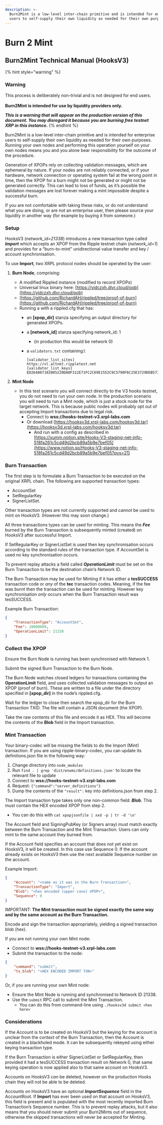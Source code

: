 ```yaml
---
description: >-
  Burn2Mint is a low-level inter-chain primitive and is intended for enterprise
  users to self-supply their own liquidity as needed for their own purposes.
---
```


# Burn 2 Mint

## Burn2Mint Technical Manual (HooksV3)

{% hint style="warning" %}
### Warning

This process is deliberately non-trivial and is not designed for end users.\
\
**Burn2Mint is intended for use by liquidity providers only.**

_**This is a warning that will appear on the production version of this document. You may disregard it because you are burning free testnet XRP in this instance.**_
{% endhint %}

Burn2Mint is a low-level inter-chain primitive and is intended for enterprise users to self-supply their own liquidity as needed for their own purposes. Running your own nodes and performing this operation yourself on your own nodes means you and you alone bear responsibility for the outcome of the procedure.

Generation of XPOPs rely on collecting validation messages, which are ephemeral by nature. If your nodes are not reliably connected, or if your hardware, network connection or operating system fail at the wrong point in time, then the XPOP for a burn might not be generated or might not be generated correctly. This can lead to loss of funds, as it’s possible the validation messages are lost forever making a mint impossible despite a successful burn.

If you are not comfortable with taking these risks, or do not understand what you are doing, or are not an enterprise user, then please source your liquidity in another way (for example by buying it from someone.)

### Setup

HooksV3 (_network\_id=21338_) introduces a new transaction type called _**Import**_ which accepts an XPOP from the Ripple testnet chain (_network\_id=1_) and provides for a “burn-to-mint” unidirectional value transfer and key / account synchronisation.

To use **Import**, two XRPL protocol nodes should be operated by the user:

1. **Burn Node**, comprising:
   * A modified Rippled instance (modified to record XPOPs)
   * Universal linux binary here: [https://yidczxh.dlvr.cloud/pob](https://yidczxh.dlvr.cloud/pob)
   * [https://github.com/RichardAH/rippled/tree/proof-of-burn](https://github.com/RichardAH/rippled/tree/proof-of-burn)
   * Running a with a rippled.cfg that has:
     * an **\[xpop\_dir]** stanza specifying an output directory for generated XPOPs.
     * a **\[network\_id]** stanza specifying network\_id: 1
       * (in production this would be network 0)
     *   a `validators.txt` containing:\


         ```
         [validator_list_sites]
         https://vl.altnet.rippletest.net
         [validator_list_keys]
         ED264807102805220DA0F312E71FC2C69E1552C9C5790F6C25E3729DEB573D5860
         ```


2. **Mint Node**
   * In this test scenario you will connect directly to the V3 hooks testnet, you do not need to run your own node. In the production scenario you will need to run a Mint node, which is just a stock node for the target network. This is because public nodes will probably opt out of accepting Import transactions due to legal risk.
     * Connect to **wss://hooks-testnet-v3.xrpl-labs.com**
     * Or download [https://hooksv3d.xrpl-labs.com/hooksv3d.tar](https://hooksv3d.xrpl-labs.com/hooksv3d.tar)
       * And run with a config as described in [https://xumm.notion.site/Hooks-V3-staging-net-info-518fa261c5cd49d2bcb89a5b9e7bef05](https://www.notion.so/Hooks-V3-staging-net-info-518fa261c5cd49d2bcb89a5b9e7bef05?pvs=21)

### Burn Transaction

The first step is to formulate a Burn Transaction to be executed on the original XRPL chain. The following are supported transaction types:

* AccountSet
* SetRegularKey
* SignerListSet.

Other transaction types are not currently supported and cannot be used to mint on HooksV3. (However this may soon change.)

All three transactions types can be used for minting. This means the _**Fee**_ burned by the Burn Transaction is subsequently minted (created) on HooksV3 after successful Import.

If SetRegularKey or SignerListSet is used then key synchronisation occurs according to the standard rules of the transaction type. If AccountSet is used no key synchronisation occurs.

To prevent replay attacks a field called _**OperationLimit**_ must be set on the Burn Transaction to be the destination chain’s Network ID.

The Burn Transaction may be used for Minting if it has either a **tesSUCCESS** transaction code or _any_ of the **tec** transaction codes. Meaning, if the fee was burnt then the transaction can be used for minting. However key synchronisation _only_ occurs when the Burn Transaction result was tesSUCCESS.

Example Burn Transaction:

```json
{
	"TransactionType": "AccountSet",
	"Fee": 10000000,
	"OperationLimit": 21338
}
```

### Collect the XPOP

Ensure the Burn Node is running has been synchronised with Network 1.

Submit the signed Burn Transaction to the Burn Node.

The Burn Node watches closed ledgers for transactions containing the **OperationLimit** field, and uses collected validation messages to output an XPOP (proof of burn). These are written to a file under the directory specified in **\[xpop\_dir]** in the node’s rippled.cfg.

Wait for the ledger to close then search the xpop\_dir for the Burn Transaction TXID. The file will contain a JSON document (the XPOP).

Take the raw contents of this file and encode it as HEX. This will become the contents of the **Blob** field in the Import transaction.

### Mint Transaction

Your binary-codec will be missing the fields to do the Import (Mint) transaction. If you are using ripple-binary-codec, you can update its definitions.json file in the following way:

1. Change directory into `node_modules`
2. Run `find . | grep 'dist/enums/definitions.json'` to locate the relevant file to update
3. Connect to **wss://hooks-testnet-v3.xrpl-labs.com**
4. Request: `{"command":"server_definitions"}`
5. Dump the contents of the `"result":` key into definitions.json from step 2.

The Import transaction type takes only one non-common field: _**Blob.**_ This must contain the HEX encoded XPOP from step 2.

* You can do this with `cat xpopjsonfile | xxd -p | tr -d '\n'`

The Account field and SigningPubKey (or Signers array) must match exactly between the Burn Transaction and the Mint Transaction. Users can only mint to the same account they burned from.

If the Account field specifies an account that does not yet exist on HooksV3, it will be created. In this case use Sequence 0. If the account already exists on HooksV3 then use the next available Sequence number on the account.

Example Import:

```json
{
	"Account": "<same as it was in the Burn Transaction>",
	"TransactionType": "Import",
	"Blob": "<hex encoded (upper case) XPOP>",
	"Sequence": 0
} 
```

IMPORTANT: **The Mint transaction must be signed exactly the same way and by the same account as the Burn Transaction.**

Encode and sign the transaction appropriately, yielding a signed transaction blob (hex).

If you are not running your own Mint node:

* Connect to **wss://hooks-testnet-v3.xrpl-labs.com**
* Submit the transaction to the node:

```json
{
	"command": "submit",
	"tx_blob": "<HEX ENCODED IMPORT TXN>"
}
```

Or, if you are running your own Mint node:

* Ensure the Mint Node is running and synchronised to Network ID 21338.
* Use the `submit` RPC call to submit the Mint Transaction.
  * You can do this from command-line using `./hooksv3d submit <hex here>`

### Considerations

If the Account is to be created on HooksV3 but the keying for the account is unclear from the context of the Burn Transaction, then the Account is created in a blackholed mode. It can be subsequently rekeyed using either keying transaction type.

If the Burn Transaction is either SignerListSet or SetRegularKey, then provided it had a tesSUCCESS transaction result on Network 0, that same keying operation is now applied also to that same account on HooksV3.

Accounts on HooksV3 _can_ be deleted, however on the production Hooks chain they will not be able to be deleted.

Accounts on HooksV3 have an optional _**ImportSequence**_ field in the AccountRoot. If **Import** has ever been used on that account on HooksV3, this field is present and is populated with the most recently imported Burn Transaction’s Sequence number. This is to prevent replay attacks, but it also means that you should never submit your Burn2Mints out of sequence, otherwise the skipped transactions will never be accepted for Minting.
